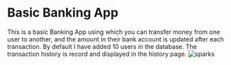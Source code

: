 # Basic Banking App
This is a basic Banking App using which you can transfer money from one user to another, and the amount in their bank account is updated after each transaction. By default I have added 10 users in the database. The transaction history is record and displayed in the history page.
![sparks](https://user-images.githubusercontent.com/57084282/125896126-16aa0651-c5fd-452a-9bd9-6a405b2f8cea.PNG)
